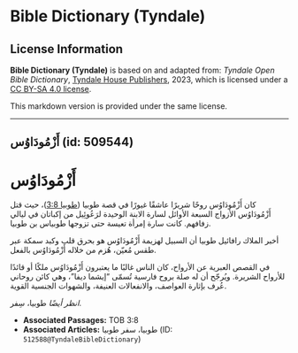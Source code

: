 # Bible Dictionary (Tyndale)

## License Information

**Bible Dictionary (Tyndale)** is based on and adapted from: _Tyndale Open Bible Dictionary_, [Tyndale House Publishers](https://tyndaleopenresources.com/), 2023, which is licensed under a [CC BY-SA 4.0 license](https://creativecommons.org/licenses/by-sa/4.0/legalcode.en).

This markdown version is provided under the same license.



--------------------------------

## أَزْمُودَاوُس (id: 509544)

**أَزْمُودَاوُس**
=================

كان أَزْمُودَاوُس روحًا شريرًا عاشقًا غيورًا في قصة طوبيا ([طوبيا 3:8](https://ref.ly/Tob3:8))، حيث قتل أَزْمُودَاوُس الأزواج السبعة الأوائل لسارة الابنة الوحيدة لرَعُوئِيل من إكباتان في ليالي زفافهم. كانت سارة إمرأة تعيسة حتى تزوجها طوبياس بن طوبيا.

أخبر الملاك رافائيل طوبيا أن السبيل لهزيمة أَزْمُودَاوُس هو بحرق قلب وكبد سمكة عبر طقس مُعيّن، هُزم من خلاله أَزْمُودَاوُس بالفعل.

في القصص العبرية عن الأرواح، كان الناس غالبًا ما يعتبرون أَزْمُودَاوُس ملكًا أو قائدًا للأرواح الشريرة. ويُرجّح أن له صلة بروح فارسية تُسمّى “إيشما ديفا”، وهي كائن روحاني عُرف بإثارة العواصف، والانفعالات العنيفة، والشهوات الجنسية القوية.

*انظر أيضًا* طوبيا، سِفر.

* **Associated Passages:** TOB 3:8
* **Associated Articles:** طوبيا، سفر طوبيا (ID: `512588@TyndaleBibleDictionary`)

